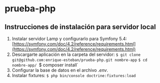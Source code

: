 # prueba-php

## Instrucciones de instalación para servidor local

1. Instalar servidor Lamp y configurarlo para Symfony 5.4:
   [https://symfony.com/doc/4.2/reference/requirements.html](https://symfony.com/doc/4.2/reference/requirements.html)
2. Descargarte aplicación en la carpeta del servidor:
   `$ git clone git@github.com:enrique-esteban/prueba-php.git nombre-app`
   `$ cd nombre-app/ `$ composer install`
3. Configurar la base de datos en el archivo _.env_.
4. Instalar fixtures:
   `$ php bin/console doctrine:fixtures:load`
